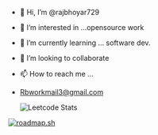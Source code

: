 - 👋 Hi, I’m @rajbhoyar729
- 👀 I’m interested in ...opensource work
- 🌱 I’m currently learning ... software dev.
- 💞️ I’m looking to collaborate 
- 📫 How to reach me ...
- Rbworkmail3@gmail.com

  ![Leetcode Stats](https://leetcard.jacoblin.cool/raj729?theme=dark&font=IBM%20Plex%20Sans%20Condensed&ext=activity)

[![roadmap.sh](https://api.roadmap.sh/v1-badge/wide/64f3db3eb128dce3cba2331f?variant=dark&roadmaps=python%2Cfull-stack)](https://roadmap.sh)


